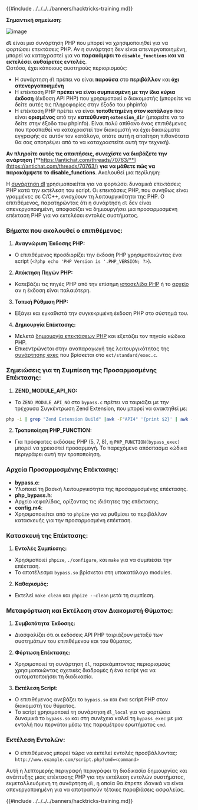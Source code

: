 {{#include ../../../../banners/hacktricks-training.md}}

**Σημαντική σημείωση:**

![image](https://user-images.githubusercontent.com/84577967/174675487-a4c4ca06-194f-4725-85af-231a2f35d56c.png)

**`dl`** είναι μια συνάρτηση PHP που μπορεί να χρησιμοποιηθεί για να φορτώσει επεκτάσεις PHP. Αν η συνάρτηση δεν είναι απενεργοποιημένη, μπορεί να καταχραστεί για να **παρακάμψει το `disable_functions` και να εκτελέσει αυθαίρετες εντολές**.\
Ωστόσο, έχει κάποιους αυστηρούς περιορισμούς:

- Η συνάρτηση `dl` πρέπει να είναι **παρούσα** στο **περιβάλλον** και **όχι απενεργοποιημένη**
- Η επέκταση PHP **πρέπει να είναι συμπιεσμένη με την ίδια κύρια έκδοση** (έκδοση API PHP) που χρησιμοποιεί ο διακομιστής (μπορείτε να δείτε αυτές τις πληροφορίες στην έξοδο του phpinfo)
- Η επέκταση PHP πρέπει να είναι **τοποθετημένη στον κατάλογο** που είναι **ορισμένος** από την **κατεύθυνση `extension_dir`** (μπορείτε να το δείτε στην έξοδο του phpinfo). Είναι πολύ απίθανο ένας επιτιθέμενος που προσπαθεί να καταχραστεί τον διακομιστή να έχει δικαιώματα εγγραφής σε αυτόν τον κατάλογο, οπότε αυτή η απαίτηση πιθανότατα θα σας αποτρέψει από το να καταχραστείτε αυτή την τεχνική).

**Αν πληροίτε αυτές τις απαιτήσεις, συνεχίστε να διαβάζετε την ανάρτηση** [**https://antichat.com/threads/70763/**](https://antichat.com/threads/70763/) **για να μάθετε πώς να παρακάμψετε το disable_functions**. Ακολουθεί μια περίληψη:

Η [συνάρτηση dl](http://www.php.net/manual/en/function.dl.php) χρησιμοποιείται για να φορτώσει δυναμικά επεκτάσεις PHP κατά την εκτέλεση του script. Οι επεκτάσεις PHP, που συνήθως είναι γραμμένες σε C/C++, ενισχύουν τη λειτουργικότητα της PHP. Ο επιτιθέμενος, παρατηρώντας ότι η συνάρτηση `dl` δεν είναι απενεργοποιημένη, αποφασίζει να δημιουργήσει μια προσαρμοσμένη επέκταση PHP για να εκτελέσει εντολές συστήματος.

### Βήματα που ακολουθεί ο επιτιθέμενος:

1. **Αναγνώριση Έκδοσης PHP:**

- Ο επιτιθέμενος προσδιορίζει την έκδοση PHP χρησιμοποιώντας ένα script (`<?php echo 'PHP Version is '.PHP_VERSION; ?>`).

2. **Απόκτηση Πηγών PHP:**

- Κατεβάζει τις πηγές PHP από την επίσημη [ιστοσελίδα PHP](http://www.php.net/downloads.php) ή το [αρχείο](http://museum.php.net) αν η έκδοση είναι παλαιότερη.

3. **Τοπική Ρύθμιση PHP:**

- Εξάγει και εγκαθιστά την συγκεκριμένη έκδοση PHP στο σύστημά του.

4. **Δημιουργία Επέκτασης:**
- Μελετά [δημιουργία επεκτάσεων PHP](http://www.php.net/manual/en/zend.creating.php) και εξετάζει τον πηγαίο κώδικα PHP.
- Επικεντρώνεται στην αναπαραγωγή της λειτουργικότητας της [συνάρτησης exec](http://www.php.net/manual/en/function.exec.php) που βρίσκεται στο `ext/standard/exec.c`.

### Σημειώσεις για τη Συμπίεση της Προσαρμοσμένης Επέκτασης:

1. **ZEND_MODULE_API_NO:**

- Το `ZEND_MODULE_API_NO` στο `bypass.c` πρέπει να ταιριάζει με την τρέχουσα Συγκέντρωση Zend Extension, που μπορεί να ανακτηθεί με:
```bash
php -i | grep "Zend Extension Build" |awk -F"API4" '{print $2}' | awk -F"," '{print $1}'
```

2. **Τροποποίηση PHP_FUNCTION:**
- Για πρόσφατες εκδόσεις PHP (5, 7, 8), η `PHP_FUNCTION(bypass_exec)` μπορεί να χρειαστεί προσαρμογή. Το παρεχόμενο απόσπασμα κώδικα περιγράφει αυτή την τροποποίηση.

### Αρχεία Προσαρμοσμένης Επέκτασης:

- **bypass.c**:
- Υλοποιεί τη βασική λειτουργικότητα της προσαρμοσμένης επέκτασης.
- **php_bypass.h**:
- Αρχείο κεφαλίδας, ορίζοντας τις ιδιότητες της επέκτασης.
- **config.m4**:
- Χρησιμοποιείται από το `phpize` για να ρυθμίσει το περιβάλλον κατασκευής για την προσαρμοσμένη επέκταση.

### Κατασκευή της Επέκτασης:

1. **Εντολές Συμπίεσης:**

- Χρησιμοποιεί `phpize`, `./configure`, και `make` για να συμπιέσει την επέκταση.
- Το αποτέλεσμα `bypass.so` βρίσκεται στη υποκατάλογο modules.

2. **Καθαρισμός:**
- Εκτελεί `make clean` και `phpize --clean` μετά τη συμπίεση.

### Μεταφόρτωση και Εκτέλεση στον Διακομιστή Θύματος:

1. **Συμβατότητα Έκδοσης:**

- Διασφαλίζει ότι οι εκδόσεις API PHP ταιριάζουν μεταξύ των συστημάτων του επιτιθέμενου και του θύματος.

2. **Φόρτωση Επέκτασης:**

- Χρησιμοποιεί τη συνάρτηση `dl`, παρακάμπτοντας περιορισμούς χρησιμοποιώντας σχετικές διαδρομές ή ένα script για να αυτοματοποιήσει τη διαδικασία.

3. **Εκτέλεση Script:**
- Ο επιτιθέμενος ανεβάζει το `bypass.so` και ένα script PHP στον διακομιστή του θύματος.
- Το script χρησιμοποιεί τη συνάρτηση `dl_local` για να φορτώσει δυναμικά το `bypass.so` και στη συνέχεια καλεί τη `bypass_exec` με μια εντολή που περνάται μέσω της παραμέτρου ερωτήματος `cmd`.

### Εκτέλεση Εντολών:

- Ο επιτιθέμενος μπορεί τώρα να εκτελεί εντολές προσβάλλοντας: `http://www.example.com/script.php?cmd=<command>`

Αυτή η λεπτομερής περιγραφή περιγράφει τη διαδικασία δημιουργίας και ανάπτυξης μιας επέκτασης PHP για την εκτέλεση εντολών συστήματος, εκμεταλλευόμενη τη συνάρτηση `dl`, η οποία θα έπρεπε ιδανικά να είναι απενεργοποιημένη για να αποτραπούν τέτοιες παραβιάσεις ασφαλείας.

{{#include ../../../../banners/hacktricks-training.md}}

